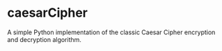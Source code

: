 # caesarCipher

A simple Python implementation of the classic Caesar Cipher encryption and decryption algorithm.
